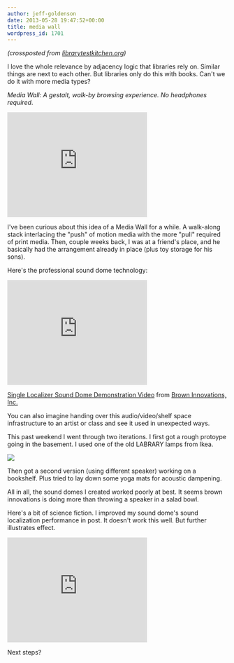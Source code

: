 ```yaml
---
author: jeff-goldenson
date: 2013-05-28 19:47:52+00:00
title: media wall
wordpress_id: 1701
---
```


_(crossposted from [librarytestkitchen.org](http://www.librarytestkitchen.org/))_

I love the whole relevance by adjacency logic that libraries rely on. Similar things are next to each other. But libraries only do this with books. Can't we do it with more media types?

_Media Wall: A gestalt, walk-by browsing experience. No headphones required_.

<div class="embed-container"><iframe width="320" height="240" src="http://player.vimeo.com/video/66917442" frameborder="0" allowfullscreen></iframe></div>

I've been curious about this idea of a Media Wall for a while. A walk-along stack interlacing the "push" of motion media with the more "pull" required of print media. Then, couple weeks back, I was at a friend's place, and he basically had the arrangement already in place (plus toy storage for his sons).

Here's the professional sound dome technology:

<div class="embed-container"><iframe width="320" height="240" src="http://player.vimeo.com/video/55813220?title=0&byline=0&portrait=0" frameborder="0" allowfullscreen></iframe></div>

[Single Localizer Sound Dome Demonstration Video](http://vimeo.com/55813220) from [Brown Innovations, Inc.](http://vimeo.com/user4231831)

You can also imagine handing over this audio/video/shelf space infrastructure to an artist or class and see it used in unexpected ways.



This past weekend I went through two iterations. I first got a rough protoype going in the basement. I used one of the old LABRARY lamps from Ikea.


[![](http://www.librarytestkitchen.org/wp-content/uploads/2013/05/v1.jpg)](http://www.librarytestkitchen.org/wp-content/uploads/2013/05/v1.jpg)




Then got a second version (using different speaker) working on a bookshelf. Plus tried to lay down some yoga mats for acoustic dampening.




All in all, the sound domes I created worked poorly at best. It seems brown innovations is doing more than throwing a speaker in a salad bowl.




Here's a bit of science fiction. I improved my sound dome's sound localization performance in post. It doesn't work this well. But further illustrates effect.


<div class="embed-container"><iframe width="320" height="240" src="http://player.vimeo.com/video/67152819" frameborder="0" allowfullscreen></iframe></div>

Next steps?
